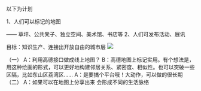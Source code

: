 以下为计划

1、人们可以标记的地图

  —— 草坪、公共凳子、独立空间、美术馆、书店等
2、人们可发布活动、展讯

目标：知识生产、连接出开放自由的城市层
[![](https://i.imgur.com/1lqgOnN.png?nolink&815x587)](https://i.imgur.com/1lqgOnN.png?nolink&815x587)

（一）
A：利用高德接口做成线上地图？
B：高德地图上标记实用。有个想法是，用这种绘画的形式，可以更好地构建邻居关系、紧密度、相似性。也可以突破一些区隔，比如东山区荔湾区……
A：是要搞个平台哦！大动作，可以做的很长期
（二）
A：如果可以在地图上分享出来 会形成不同的生活脉络

